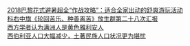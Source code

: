   
[2018巴黎花式避暑超全“作战攻略”：适合全家出动的舒爽游玩活动](http://www.dianyue.me/archives/851/j0wxgy4jg4iojz03/)  
[科右中旗《轮回苦乐、种善离苦》放生群第二十八次汇报](http://www.dianyue.me/archives/258/3w2pls0iynxgglxi/)  
[西方学者认为满洲人是黄色雅利安人](http://www.dianyue.me/archives/115/3f7yu2gjgnnm0pby/)  
[西伯利亚人口大幅减少，土著民族人口状况更为堪忧](http://www.dianyue.me/archives/483/2xjzip9ukroxm6yp/)